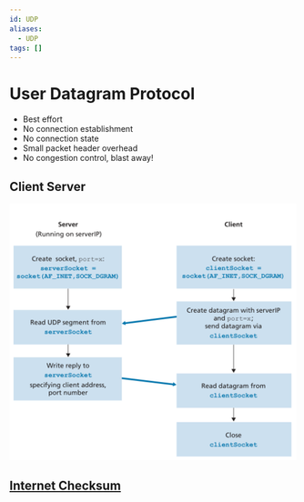 ```yaml
---
id: UDP
aliases:
  - UDP
tags: []
---
```


# User Datagram Protocol 
- Best effort 
- No connection establishment
- No connection state
- Small packet header overhead 
- No congestion control, blast away!

## Client Server
![clientServer](../Images/clientServerUDP.png) 

## [Internet Checksum](notes/Internet%20Checksum.md)




